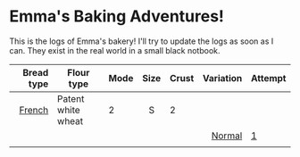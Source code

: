 # Emma's Baking Adventures!
This is the logs of Emma's bakery! I'll try to update the logs as soon as I can. They exist in the real world in a small black notbook.

| Bread type 	| Flour type         	| Mode 	| Size 	| Crust 	| Variation 	| Attempt 	             |
|-----------:	|--------------------	|------	|:----:	|-------	|----------:	|---------	             |
|[French](French) 	| Patent white wheat 	| 2    	|   S  	| 2     	|           	|         	             |
|            	|                    	|      	|      	|       	|[Normal](French/Normal)    	|[1](French/Normal/1.md) |
|            	|                    	|      	|      	|       	|           	|         	|
